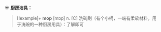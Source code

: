 ☀ <span class="category">**厨房洁具：**</span>
>[!example]+ <span class="vocabulary">**mop**</span> [mɒp] 
> <span class="definition">n. [C] 洗碗刷（有个小柄，一端有柔软材料，用于洗碗的一种厨房用具）：</span>了解即可
